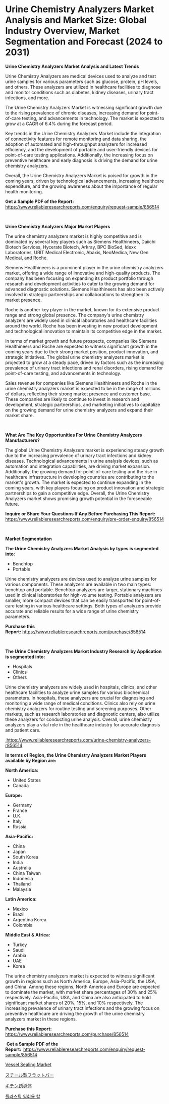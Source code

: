 <p><h1>Urine Chemistry Analyzers Market Analysis and Market Size: Global Industry Overview, Market Segmentation and Forecast (2024 to 2031)</h1></p><p><strong>Urine Chemistry Analyzers Market Analysis and Latest Trends</strong></p>
<p><p>Urine Chemistry Analyzers are medical devices used to analyze and test urine samples for various parameters such as glucose, protein, pH levels, and others. These analyzers are utilized in healthcare facilities to diagnose and monitor conditions such as diabetes, kidney diseases, urinary tract infections, and more.</p><p>The Urine Chemistry Analyzers Market is witnessing significant growth due to the rising prevalence of chronic diseases, increasing demand for point-of-care testing, and advancements in technology. The market is expected to grow at a CAGR of 6.4% during the forecast period. </p><p>Key trends in the Urine Chemistry Analyzers Market include the integration of connectivity features for remote monitoring and data sharing, the adoption of automated and high-throughput analyzers for increased efficiency, and the development of portable and user-friendly devices for point-of-care testing applications. Additionally, the increasing focus on preventive healthcare and early diagnosis is driving the demand for urine chemistry analyzers.</p><p>Overall, the Urine Chemistry Analyzers Market is poised for growth in the coming years, driven by technological advancements, increasing healthcare expenditure, and the growing awareness about the importance of regular health monitoring.</p></p>
<p><strong>Get a Sample PDF of the Report:&nbsp;</strong> <a href="https://www.reliableresearchreports.com/enquiry/request-sample/856514">https://www.reliableresearchreports.com/enquiry/request-sample/856514</a></p>
<p>&nbsp;</p>
<p><strong>Urine Chemistry Analyzers Major Market Players</strong></p>
<p><p>The urine chemistry analyzers market is highly competitive and is dominated by several key players such as Siemens Healthineers, Daiichi Biotech Services, Hycerate Biotech, Arkray, BPC BioSed, Idexx Laboratories, URIT Medical Electronic, Abaxis, NeoMedica, New Gen Medical, and Roche.</p><p>Siemens Healthineers is a prominent player in the urine chemistry analyzers market, offering a wide range of innovative and high-quality products. The company has been focusing on expanding its product portfolio through research and development activities to cater to the growing demand for advanced diagnostic solutions. Siemens Healthineers has also been actively involved in strategic partnerships and collaborations to strengthen its market presence.</p><p>Roche is another key player in the market, known for its extensive product range and strong global presence. The company's urine chemistry analyzers are widely used in clinical laboratories and healthcare facilities around the world. Roche has been investing in new product development and technological innovation to maintain its competitive edge in the market.</p><p>In terms of market growth and future prospects, companies like Siemens Healthineers and Roche are expected to witness significant growth in the coming years due to their strong market position, product innovation, and strategic initiatives. The global urine chemistry analyzers market is projected to grow at a steady pace, driven by factors such as the increasing prevalence of urinary tract infections and renal disorders, rising demand for point-of-care testing, and advancements in technology.</p><p>Sales revenue for companies like Siemens Healthineers and Roche in the urine chemistry analyzers market is expected to be in the range of millions of dollars, reflecting their strong market presence and customer base. These companies are likely to continue to invest in research and development, strategic partnerships, and marketing initiatives to capitalize on the growing demand for urine chemistry analyzers and expand their market share.</p></p>
<p>&nbsp;</p>
<p><strong>What Are The Key Opportunities For Urine Chemistry Analyzers Manufacturers?</strong></p>
<p><p>The global Urine Chemistry Analyzers market is experiencing steady growth due to the increasing prevalence of urinary tract infections and kidney diseases. Technological advancements in urine analysis devices, such as automation and integration capabilities, are driving market expansion. Additionally, the growing demand for point-of-care testing and the rise in healthcare infrastructure in developing countries are contributing to the market's growth. The market is expected to continue expanding in the coming years, with key players focusing on product innovation and strategic partnerships to gain a competitive edge. Overall, the Urine Chemistry Analyzers market shows promising growth potential in the foreseeable future.</p></p>
<p><strong>Inquire or Share Your Questions If Any Before Purchasing This Report:</strong> <a href="https://www.reliableresearchreports.com/enquiry/pre-order-enquiry/856514">https://www.reliableresearchreports.com/enquiry/pre-order-enquiry/856514</a></p>
<p>&nbsp;</p>
<p><strong>Market Segmentation</strong></p>
<p><strong>The Urine Chemistry Analyzers Market Analysis by types is segmented into:</strong></p>
<p><ul><li>Benchtop</li><li>Portable</li></ul></p>
<p><p>Urine chemistry analyzers are devices used to analyze urine samples for various components. These analyzers are available in two main types: benchtop and portable. Benchtop analyzers are larger, stationary machines used in clinical laboratories for high-volume testing. Portable analyzers are smaller, more compact devices that can be easily transported for point-of-care testing in various healthcare settings. Both types of analyzers provide accurate and reliable results for a wide range of urine chemistry parameters.</p></p>
<p><strong>Purchase this Report:&nbsp;</strong><a href="https://www.reliableresearchreports.com/purchase/856514">https://www.reliableresearchreports.com/purchase/856514</a></p>
<p>&nbsp;</p>
<p><strong>The Urine Chemistry Analyzers Market Industry Research by Application is segmented into:</strong></p>
<p><ul><li>Hospitals</li><li>Clinics</li><li>Others</li></ul></p>
<p><p>Urine chemistry analyzers are widely used in hospitals, clinics, and other healthcare facilities to analyze urine samples for various biochemical parameters. In hospitals, these analyzers are crucial for diagnosing and monitoring a wide range of medical conditions. Clinics also rely on urine chemistry analyzers for routine testing and screening purposes. Other markets, such as research laboratories and diagnostic centers, also utilize these analyzers for conducting urine analysis. Overall, urine chemistry analyzers play a vital role in the healthcare industry for accurate diagnosis and patient care.</p></p>
<p><a href="https://www.reliableresearchreports.com/urine-chemistry-analyzers-r856514">&nbsp;https://www.reliableresearchreports.com/urine-chemistry-analyzers-r856514</a></p>
<p><strong>In terms of Region, the Urine Chemistry Analyzers Market Players available by Region are:</strong></p>
<p>
    <p> <strong> North America: </strong>
        <ul>
            <li>United States</li>
            <li>Canada</li>
        </ul>
        </p> 
    <p> <strong> Europe: </strong>
        <ul>
            <li>Germany</li>
            <li>France</li>
            <li>U.K.</li>
            <li>Italy</li>
            <li>Russia</li>
        </ul>
        </p> 
    <p> <strong> Asia-Pacific: </strong>
        <ul>
            <li>China</li>
            <li>Japan</li>
            <li>South Korea</li>
            <li>India</li>
            <li>Australia</li>
            <li>China Taiwan</li>
            <li>Indonesia</li>
            <li>Thailand</li>
            <li>Malaysia</li>
        </ul>
        </p> 
    <p> <strong> Latin America: </strong>
        <ul>
            <li>Mexico</li>
            <li>Brazil</li>
            <li>Argentina Korea</li>
            <li>Colombia</li>
        </ul>
        </p> 
    <p> <strong> Middle East & Africa: </strong>
        <ul>
            <li>Turkey</li>
            <li>Saudi</li>
            <li>Arabia</li>
            <li>UAE</li>
            <li>Korea</li>
        </ul>
    </p>
    </p>
<p><p>The urine chemistry analyzers market is expected to witness significant growth in regions such as North America, Europe, Asia-Pacific, the USA, and China. Among these regions, North America and Europe are expected to dominate the market, with market share percentages of 30% and 25% respectively. Asia-Pacific, USA, and China are also anticipated to hold significant market shares of 20%, 15%, and 10% respectively. The increasing prevalence of urinary tract infections and the growing focus on preventive healthcare are driving the growth of the urine chemistry analyzers market in these regions.</p></p>
<p><strong>Purchase this Report: </strong><a href="https://www.reliableresearchreports.com/purchase/856514">https://www.reliableresearchreports.com/purchase/856514</a></p>
<p>&nbsp;<strong>Get a Sample PDF of the Report:&nbsp;&nbsp;</strong><a href="https://www.reliableresearchreports.com/enquiry/request-sample/856514">https://www.reliableresearchreports.com/enquiry/request-sample/856514</a></p>
<p><strong></strong></p>
<p><p><a href="https://github.com/NorbertYates/Market-Research-Report-List-4/blob/main/vessel-sealing-market.md">Vessel Sealing Market</a></p><p><a href="https://medium.com/@thomassandoval55/%E9%8B%BC%E5%B9%B3%E3%83%90%E3%83%BC%E5%B8%82%E5%A0%B4-2031%E5%B9%B4%E3%81%BE%E3%81%A7%E3%81%AE%E3%83%88%E3%83%AC%E3%83%B3%E3%83%89-%E4%BA%88%E6%B8%AC-%E7%AB%B6%E4%BA%89%E5%88%86%E6%9E%90-50d759e0c95d">スチール製フラットバー</a></p><p><a href="https://medium.com/@orlohagenes_12279/%E3%82%AD%E3%83%81%E3%83%B3%E8%AA%98%E5%B0%8E%E4%BD%93%E5%B8%82%E5%A0%B4-%E7%AB%B6%E4%BA%89%E5%88%86%E6%9E%90-%E5%B8%82%E5%A0%B4%E3%83%88%E3%83%AC%E3%83%B3%E3%83%89-2031%E5%B9%B4%E3%81%BE%E3%81%A7%E3%81%AE%E4%BA%88%E6%B8%AC-7aca7afd8950">キチン誘導体</a></p><p><a href="https://medium.com/@jaleelweissnat2022/%EC%9D%BC%ED%9A%8C%EC%9A%A9-%ED%94%8C%EB%9D%BC%EC%8A%A4%ED%8B%B1-%EC%A0%91%EC%8B%9C-%EC%8B%9C%EC%9E%A5-%EC%A1%B0%EC%82%AC-%EB%B3%B4%EA%B3%A0%EC%84%9C-%EA%B7%B8-%EC%97%AD%EC%82%AC-%EB%B0%8F-2024%EB%85%84%EB%B6%80%ED%84%B0-2031%EB%85%84%EA%B9%8C%EC%A7%80%EC%9D%98-%EC%98%88%EC%B8%A1-3921ba1c35ce">플라스틱 일회용 칼</a></p></p>